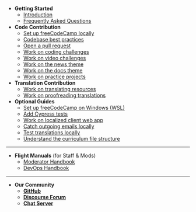 - **Getting Started**
  - [Introduction](index.md 'Contribute to the freeCodeCamp.org Community')
  - [Frequently Asked Questions](FAQ.md)
- **Code Contribution**
  - [Set up freeCodeCamp locally](how-to-setup-freecodecamp-locally.md)
  - [Codebase best practices](codebase-best-practices.md)
  - [Open a pull request](how-to-open-a-pull-request.md)
  - [Work on coding challenges](how-to-work-on-coding-challenges.md)
  - [Work on video challenges](how-to-help-with-video-challenges.md)
  - [Work on the news theme](how-to-work-on-the-news-theme.md)
  - [Work on the docs theme](how-to-work-on-the-docs-theme.md)
  - [Work on practice projects](how-to-work-on-practice-projects.md)
- **Translation Contribution**
  - [Work on translating resources](how-to-translate-files.md)
  - [Work on proofreading translations](how-to-proofread-files.md)
- **Optional Guides**
  - [Set up freeCodeCamp on Windows (WSL)](how-to-setup-wsl.md)
  - [Add Cypress tests](how-to-add-cypress-tests.md)
  - [Work on localized client web app](how-to-work-on-localized-client-webapp.md)
  - [Catch outgoing emails locally](how-to-catch-outgoing-emails-locally.md)
  - [Test translations locally](how-to-test-translations-locally.md)
  - [Understand the curriculum file structure](curriculum-file-structure.md)

---

- **Flight Manuals** (for Staff & Mods)
  - [Moderator Handbook](moderator-handbook.md)
  - [DevOps Handbook](devops.md)

---

- **Our Community**
  - [**GitHub**](https://github.com/freecodecamp/freecodecamp)
  - [**Discourse Forum**](https://freecodecamp.org/forum/c/contributors)
  - [**Chat Server**](https://chat.freecodecamp.org/home)

